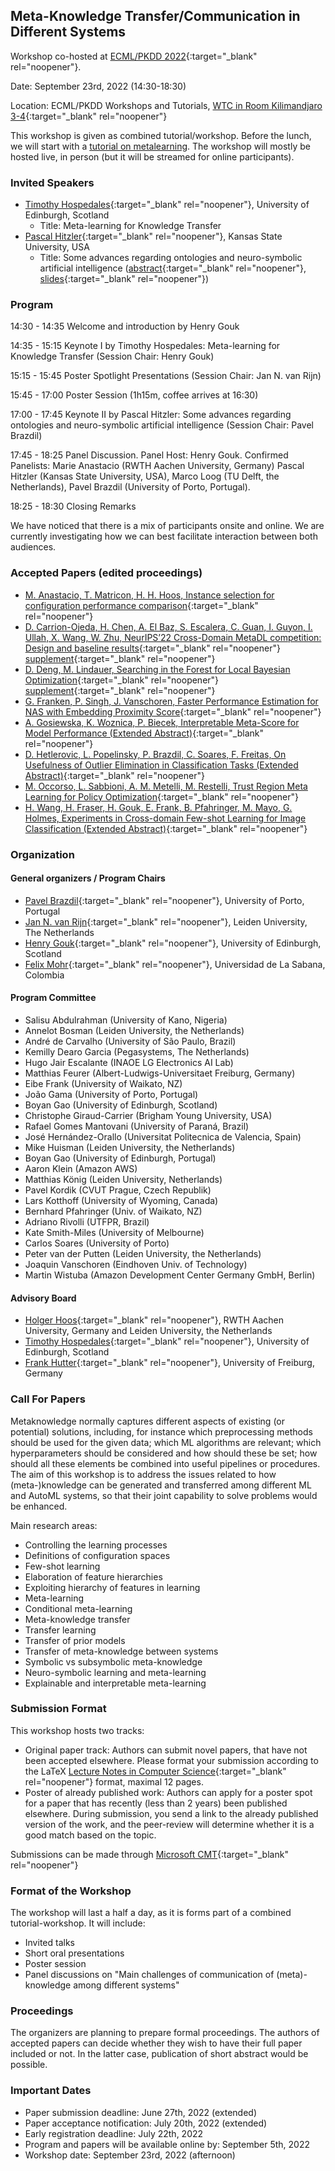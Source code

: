 ## Meta-Knowledge Transfer/Communication in Different Systems
Workshop co-hosted at [ECML/PKDD 2022](https://2022.ecmlpkdd.org/){:target="_blank" rel="noopener"}. 

Date: September 23rd, 2022 (14:30-18:30)

Location: ECML/PKDD Workshops and Tutorials, [WTC in Room Kilimandjaro 3-4](https://2022.ecmlpkdd.org/index.php/2861-2/){:target="_blank" rel="noopener"}

This workshop is given as combined tutorial/workshop. Before the lunch, we will start with a [tutorial on metalearning](/metalearning/2022ECMLPKDDtutorial). The workshop will mostly be hosted live, in person (but it will be streamed for online participants). 

### Invited Speakers
* [Timothy Hospedales](https://homepages.inf.ed.ac.uk/thospeda/){:target="_blank" rel="noopener"}, University of Edinburgh, Scotland
  * Title: Meta-learning for Knowledge Transfer
* [Pascal Hitzler](https://people.cs.ksu.edu/~hitzler/){:target="_blank" rel="noopener"}, Kansas State University, USA
  * Title: Some advances regarding ontologies and neuro-symbolic artificial intelligence ([abstract](/metalearning/content/2022ECMLPKDD_proceedings/Hitzler22a.pdf){:target="_blank" rel="noopener"}, [slides](/metalearning/content/2022ECMLPKDD_slides/Hitzler.pdf){:target="_blank" rel="noopener"})

### Program

14:30 - 14:35 Welcome and introduction by Henry Gouk

14:35 - 15:15 Keynote I by Timothy Hospedales: Meta-learning for Knowledge Transfer (Session Chair: Henry Gouk)

15:15 - 15:45 Poster Spotlight Presentations (Session Chair: Jan N. van Rijn)

15:45 - 17:00 Poster Session (1h15m, coffee arrives at 16:30)

17:00 - 17:45 Keynote II by Pascal Hitzler: Some advances regarding ontologies and neuro-symbolic artificial intelligence (Session Chair: Pavel Brazdil)

17:45 - 18:25 Panel Discussion. Panel Host: Henry Gouk. Confirmed Panelists: Marie Anastacio (RWTH Aachen University, Germany) Pascal Hitzler (Kansas State University, USA), Marco Loog (TU Delft, the Netherlands), Pavel Brazdil (University of Porto, Portugal).

18:25 - 18:30 Closing Remarks

We have noticed that there is a mix of participants onsite and online. We are currently investigating how we can best facilitate interaction between both audiences.

### Accepted Papers (edited proceedings)

* [M. Anastacio, T. Matricon, H. H. Hoos, Instance selection for configuration performance comparison](/metalearning/content/2022ECMLPKDD_proceedings/Anastacio22a.pdf){:target="_blank" rel="noopener"}
* [D. Carrion-Ojeda, H. Chen, A. El Baz, S. Escalera, C. Guan, I. Guyon, I. Ullah, X. Wang, W. Zhu, NeurIPS’22 Cross-Domain MetaDL competition: Design and baseline results](/metalearning/content/2022ECMLPKDD_proceedings/Carrion-Ojeda22a.pdf){:target="_blank" rel="noopener"} [supplement](/metalearning/content/2022ECMLPKDD_proceedings/Carrion-Ojeda22a-supp.pdf){:target="_blank" rel="noopener"}
* [D. Deng, M. Lindauer, Searching in the Forest for Local Bayesian Optimization](/metalearning/content/2022ECMLPKDD_proceedings/Deng22a.pdf){:target="_blank" rel="noopener"} [supplement](/metalearning/content/2022ECMLPKDD_proceedings/Deng22a-supp.pdf){:target="_blank" rel="noopener"}
* [G. Franken, P. Singh, J. Vanschoren, Faster Performance Estimation for NAS with Embedding Proximity Score](/metalearning/content/2022ECMLPKDD_proceedings/Franken22a.pdf){:target="_blank" rel="noopener"}
* [A. Gosiewska, K. Woznica, P. Biecek, Interpretable Meta-Score for Model Performance (Extended Abstract)](/metalearning/content/2022ECMLPKDD_proceedings/Gosiewska22a.pdf){:target="_blank" rel="noopener"}
* [D. Hetlerovic, L. Popelinsky, P. Brazdil, C. Soares, F. Freitas, On Usefulness of Outlier Elimination in Classification Tasks (Extended Abstract)](/metalearning/content/2022ECMLPKDD_proceedings/Hetlerovic22a.pdf){:target="_blank" rel="noopener"}
* [M. Occorso, L. Sabbioni, A. M. Metelli, M. Restelli, Trust Region Meta Learning for Policy Optimization](/metalearning/content/2022ECMLPKDD_proceedings/Occorso22a.pdf){:target="_blank" rel="noopener"}
* [H. Wang, H. Fraser, H. Gouk, E. Frank, B. Pfahringer, M. Mayo, G. Holmes, Experiments in Cross-domain Few-shot Learning for Image Classification (Extended Abstract)](/metalearning/content/2022ECMLPKDD_proceedings/Wang22a.pdf){:target="_blank" rel="noopener"}


### Organization

#### General organizers / Program Chairs
* [Pavel Brazdil](http://www.liaad.up.pt/area/pbrazdil/pavel-brazdil){:target="_blank" rel="noopener"}, University of Porto, Portugal
* [Jan N. van Rijn](https://www.universiteitleiden.nl/en/staffmembers/jan-van-rijn){:target="_blank" rel="noopener"}, Leiden University, The Netherlands
* [Henry Gouk](https://www.henrygouk.com/){:target="_blank" rel="noopener"}, University of Edinburgh, Scotland 
* [Felix Mohr](https://www.linkedin.com/in/felix-mohr-83464a220/){:target="_blank" rel="noopener"}, Universidad de La Sabana, Colombia

#### Program Committee

* Salisu Abdulrahman (University of Kano, Nigeria)
* Annelot Bosman (Leiden University, the Netherlands)
* André de Carvalho (University of São Paulo, Brazil)
* Kemilly Dearo Garcia (Pegasystems, The Netherlands)
* Hugo Jair Escalante (INAOE LG Electronics AI Lab)
* Matthias Feurer (Albert-Ludwigs-Universitaet Freiburg, Germany)
* Eibe Frank (University of Waikato, NZ)
* João Gama (University of Porto, Portugal)
* Boyan Gao (University of Edinburgh, Scotland)
* Christophe Giraud-Carrier (Brigham Young University, USA)
* Rafael Gomes Mantovani (University of Paraná, Brazil)
* José Hernández-Orallo (Universitat Politecnica de Valencia, Spain)
* Mike Huisman (Leiden University, the Netherlands)
* Boyan Gao (University of Edinburgh, Portugal)
* Aaron Klein (Amazon AWS)
* Matthias König (Leiden University, Netherlands)
* Pavel Kordik (CVUT Prague, Czech Republik)
* Lars Kotthoff (University of Wyoming, Canada)
* Bernhard Pfahringer (Univ. of Waikato, NZ)
* Adriano Rivolli (UTFPR, Brazil)
* Kate Smith-Miles (University of Melbourne)
* Carlos Soares (University of Porto)
* Peter van der Putten (Leiden University, the Netherlands)
* Joaquin Vanschoren (Eindhoven Univ. of Technology)
* Martin Wistuba (Amazon Development Center Germany GmbH, Berlin)


#### Advisory Board
* [Holger Hoos](https://hoos.ca/){:target="_blank" rel="noopener"}, RWTH Aachen University, Germany and Leiden University, the Netherlands
* [Timothy Hospedales](https://homepages.inf.ed.ac.uk/thospeda/){:target="_blank" rel="noopener"}, University of Edinburgh, Scotland
* [Frank Hutter](https://ml.informatik.uni-freiburg.de/profile/hutter/){:target="_blank" rel="noopener"}, University of Freiburg, Germany

### Call For Papers
Metaknowledge normally captures different aspects of existing (or potential) solutions, including, for instance which preprocessing methods should be used for the given data; which ML algorithms are relevant; which hyperparameters should be considered and how should these be set; how should all these elements be combined into useful pipelines or procedures. The aim of this workshop is to address the issues related to how (meta-)knowledge can be generated and transferred among different ML and AutoML systems, so that their joint capability to solve problems would be enhanced.

Main research areas:

* Controlling the learning processes
* Definitions of configuration spaces
* Few-shot learning
* Elaboration of feature hierarchies
* Exploiting hierarchy of features in learning
* Meta-learning
* Conditional meta-learning
* Meta-knowledge transfer
* Transfer learning
* Transfer of prior models
* Transfer of meta-knowledge between systems
* Symbolic vs subsymbolic meta-knowledge
* Neuro-symbolic learning and meta-learning
* Explainable and interpretable meta-learning

### Submission Format

This workshop hosts two tracks:

* Original paper track: Authors can submit novel papers, that have not been accepted elsewhere. Please format your submission according to the LaTeX [Lecture Notes in Computer Science](https://www.springer.com/gp/computer-science/lncs){:target="_blank" rel="noopener"} format, maximal 12 pages.
* Poster of already published work: Authors can apply for a poster spot for a paper that has recently (less than 2 years) been published elsewhere. During submission, you send a link to the already published version of the work, and the peer-review will determine whether it is a good match based on the topic. 

Submissions can be made through [Microsoft CMT](https://cmt3.research.microsoft.com/METALEARNING2022/){:target="_blank" rel="noopener"}

### Format of the Workshop

The workshop will last a half a day, as it is forms part of a combined tutorial-workshop. It will include: 

* Invited talks
* Short oral presentations
* Poster session 
* Panel discussions on "Main challenges of communication of (meta)-knowledge among different systems"

### Proceedings

The organizers are planning to prepare formal proceedings. The authors of accepted papers can decide whether they wish to have their full paper included or not. In the latter case, publication of short abstract would be possible.

### Important Dates

* Paper submission deadline: June 27th, 2022 (extended)
* Paper acceptance notification: July 20th, 2022 (extended)
* Early registration deadline: July 22th, 2022
* Program and papers will be available online by: September 5th, 2022
* Workshop date: September 23rd, 2022 (afternoon)

